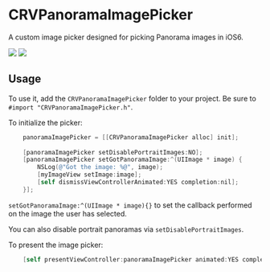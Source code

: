 CRVPanoramaImagePicker
===

A custom image picker designed for picking Panorama images in iOS6.

![](https://raw.github.com/createch/CRVPanoramaImagePicker/master/Screenshots/loading.png) 
![](https://raw.github.com/createch/CRVPanoramaImagePicker/master/Screenshots/picker.png)

Usage
--

To use it, add the `CRVPanoramaImagePicker` folder to your project. Be sure to `#import "CRVPanoramaImagePicker.h"`.

To initialize the picker:

``` Objective-C
    panoramaImagePicker = [[CRVPanoramaImagePicker alloc] init];
    
    [panoramaImagePicker setDisablePortraitImages:NO];
    [panoramaImagePicker setGotPanoramaImage:^(UIImage * image) {
        NSLog(@"Got the image: %@", image);
        [myImageView setImage:image];
        [self dismissViewControllerAnimated:YES completion:nil];
    }];
```

`setGotPanoramaImage:^(UIImage * image){}` to set the callback performed on the image the user has selected.

You can also disable portrait panoramas via `setDisablePortraitImages`.

To present the image picker:

``` Objective-C
    [self presentViewController:panoramaImagePicker animated:YES completion:nil];
```